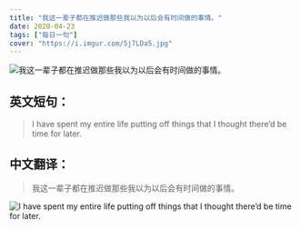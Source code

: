 ```yaml
---
title: "我这一辈子都在推迟做那些我以为以后会有时间做的事情。"
date: 2020-04-23
tags: ["每日一句"]
cover: "https://i.imgur.com/5j7LDa5.jpg"
---
```


![我这一辈子都在推迟做那些我以为以后会有时间做的事情。](https://i.imgur.com/V6KXsnV.jpg)

## 英文短句：
> I have spent my entire life putting off things that I thought there’d be time for later. 

<!--more-->

## 中文翻译：
> 我这一辈子都在推迟做那些我以为以后会有时间做的事情。

![I have spent my entire life putting off things that I thought there’d be time for later. ](https://i.imgur.com/XAZUBap.jpg)


